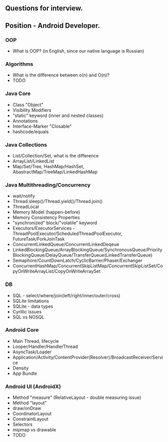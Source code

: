## Questions for interview.
## Position - Android Developer.


### OOP
* What is OOP? (in English, since our native language is Russian)

### Algorithms
* What is the difference between o(n) and O(n)?
* TODO

### Java Core
* Class "Object"
* Visibility Modifiers
* "static" keyword (inner and nested classes)
* Annotations
* Interface-Marker "Closable"
* hashcode/equals

### Java Collections
* List/Collection/Set, what is the difference
* ArrayList/LinkedList
* Map/Set/Tree, HashMap/HashSet, AbastractMap/TreeMap/LinkedHashMap

### Java Multithreading/Concurrency
* wait/notify
* Thread.sleep()/Thread.yield()/Thread.join()
* ThreadLocal
* Memory Model (happen-before)
* Memory Consistency Properties
* "synchronized" block/"volatile" keyword
* Executors/ExecutorServices - ThreadPoolExecutor/ScheduledThreadPoolExecutor, FutureTask/ForkJoinTask
* ConcurrentLinkedQueue/ConcurrentLinkedDeqeue
* LinkedBlockingQueue/ArrayBlockingQueue/SynchronousQueue/PriorityBlockingQueue/DelayQueue/TransferQueue(LinkedTransferQueue)
* Semaphore/CountDownLatch/CyclicBarrier/Phaser/Exchanger
* ConcurrentHashMap/ConcurrentSkipListMap/ConcurrentSkipListSet/CopyOnWriteArrayList/CopyOnWriteArraySet

### DB
* SQL - select/where/join(left/right/inner/outer/cross)
* SQLite limitations
* SQLite - data types
* Cyrillic issues
* SQL vs NOSQL

### Android Core
* Main Thread, lifecycle
* Looper/Handler/HandlerThread
* AsyncTask/Loader
* Application/Activity/ContentProvider(Resolver)/BroadcastReceiver/Service
* Density
* App Bundle

### Android UI (AndroidX)
* Method "measure" (RelativeLayout - double measuring issue)
* Method "layout"
* draw/onDraw
* CoordinatorLayout
* ConstraintLayout
* Selectors
* mipmap vs drawable
* TODO


